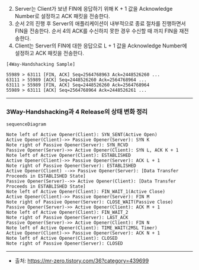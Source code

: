 2. Server는 Client가 보낸 FIN에 응답하기 위해 K + 1 값을 Acknowledge Number로 설정하고 ACK 패킷을 전송한다.
3. 순서 2의 진행 후 Server의 애플리케이션이 내부적으로 종료 절차를 진행하면서 FIN을 전송한다. 순서 4의 ACK를 수신하지 못한 경우 수신할 때 까지 FIN을 재전송한다.
4. Client는 Server의 FIN에 대한 응답으로 L + 1 값을 Acknowledge Number에 설정하고 ACK 패킷을 전송한다.
 
 ```
[4Way-Handshacking Sample] 

55989 > 63111 [FIN, ACK] Seq=2564768963 Ack=2448526260 ...
63111 > 55989 [ACK] Seq=2448526260 Ack=2564768964 ...
63111 > 55989 [FIN, ACK] Seq=2448526260 Ack=2564768964
55989 > 63111 [ACK] Seq=2564768964 Ack=2448526261 ...
```

---

### 3Way-Handshacking과 4 Release의 상태 변화 정리

```mermaid
sequenceDiagram

Note left of Active Opener(Client): SYN_SENT(Active Open)
Active Opener(Client)->> Passive Opener(Server): SYN K
Note right of Passive Opener(Server): SYN_RCVD
Passive Opener(Server)->> Active Opener(Client): SYN L, ACK K + 1
Note left of Active Opener(Client): ESTABLISHED
Active Opener(Client)->> Passive Opener(Server): ACK L + 1
Note right of Passive Opener(Server): ESTABLISHED
Active Opener(Client) -->> Passive Opener(Server): [Data Transfer Proceeds in ESTABLISHED State]
Passive Opener(Server)-->> Active Opener(Client): [Data Transfer Proceeds in ESTABLISHED State]
Note left of Active Opener(Client): FIN_WAIT_1(Active Close)
Active Opener(Client)->> Passive Opener(Server): FIN M
Note right of Passive Opener(Server): CLOSE_WAIT(Passive Close)
Passive Opener(Server)->> Active Opener(Client): ACK M + 1
Note left of Active Opener(Client): FIN_WAIT_2
Note right of Passive Opener(Server): LAST_ACK
Passive Opener(Server)->> Active Opener(Client): FIN N
Note left of Active Opener(Client): TIME_WAIT(2MSL Timer)
Active Opener(Client)->> Passive Opener(Server): ACK N + 1
Note left of Active Opener(Client): CLOSED
Note right of Passive Opener(Server): CLOSED
```

---

* 출처: https://mr-zero.tistory.com/36?category=439699 
